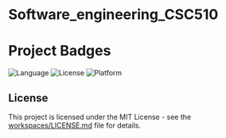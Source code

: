# Software_engineering_CSC510


# Project Badges

![Language](https://img.shields.io/badge/language-Python-blue)
![License](https://img.shields.io/badge/license-MIT-green)
![Platform](https://img.shields.io/badge/platform-Linux-yellow)



## License

This project is licensed under the MIT License - see the [workspaces/LICENSE.md](LICENSE) file for details.
